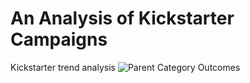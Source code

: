 # An Analysis of Kickstarter Campaigns
Kickstarter trend analysis
![Parent Category Outcomes](/assets/images/Parent_Category_Outcomes.png)
